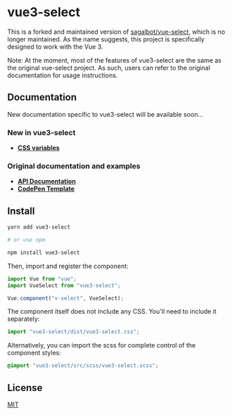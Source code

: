 # vue3-select

This is a forked and maintained version of [sagalbot/vue-select](https://github.com/sagalbot/vue-select), which is no longer maintained. As the name suggests, this project is specifically designed to work with the Vue 3.

Note: At the moment, most of the features of vue3-select are the same as the original vue-select project. As such, users can refer to the original documentation for usage instructions.


## Documentation

New documentation specific to vue3-select will be available soon...

### New in vue3-select

- **[CSS variables](https://github.com/howard-tzw/vue3-select/blob/main/src/css/global/variables.css)**

### Original documentation and examples

- **[API Documentation](https://vue-select.org)**
- **[CodePen Template](http://codepen.io/sagalbot/pen/NpwrQO)**

## Install

```bash
yarn add vue3-select

# or use npm

npm install vue3-select
```

Then, import and register the component:

```js
import Vue from "vue";
import VueSelect from "vue3-select";

Vue.component("v-select", VueSelect);
```

The component itself does not include any CSS. You'll need to include it separately:

```js
import "vue3-select/dist/vue3-select.css";
```

Alternatively, you can import the scss for complete control of the component styles:

```scss
@import "vue3-select/src/scss/vue3-select.scss";
```

## License

[MIT](https://github.com/sagalbot/vue-select/blob/master/LICENSE.md)
